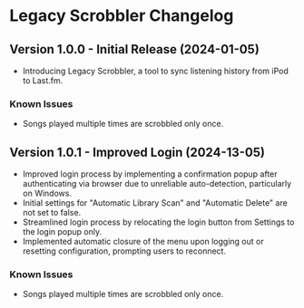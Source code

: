 # Legacy Scrobbler Changelog

## Version 1.0.0 - Initial Release (2024-01-05)

-  Introducing Legacy Scrobbler, a tool to sync listening history from iPod to Last.fm.

### Known Issues
- Songs played multiple times are scrobbled only once.



## Version 1.0.1 - Improved Login (2024-13-05)

- Improved login process by implementing a confirmation popup after authenticating via browser due to unreliable auto-detection, particularly on Windows.
- Initial settings for "Automatic Library Scan" and "Automatic Delete" are not set to false.
- Streamlined login process by relocating the login button from Settings to the login popup only.
- Implemented automatic closure of the menu upon logging out or resetting configuration, prompting users to reconnect.


### Known Issues
- Songs played multiple times are scrobbled only once.

